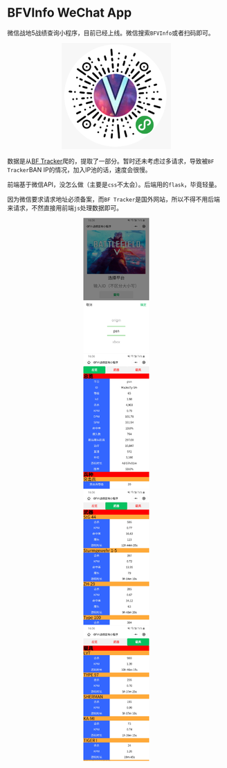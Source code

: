 # BFVInfo WeChat App
微信战地5战绩查询小程序，目前已经上线。微信搜索`BFVInfo`或者扫码即可。

<div align='center'><img src='https://raw.githubusercontent.com/MaJesTySA/BFVInfo/master/imgs/bfvinfo.png' width=50% /></div>

数据是从[BF Tracker](https://battlefieldtracker.com/)爬的，提取了一部分。暂时还未考虑过多请求，导致被`BF Tracker`BAN IP的情况，加入IP池的话，速度会很慢。

前端基于微信API，没怎么做（主要是`css`不太会）。后端用的`flask`，毕竟轻量。

因为微信要求请求地址必须备案，而`BF Tracker`是国外网站，所以不得不用后端来请求，不然直接用前端`js`处理数据即可。

<div align='center'><img src='https://raw.githubusercontent.com/MaJesTySA/BFVInfo/master/imgs/1.jpg' width=30% /></div>

<div align='center'><img src='https://raw.githubusercontent.com/MaJesTySA/BFVInfo/master/imgs/2.jpg' width=30% /></div>

<div align='center'><img src='https://raw.githubusercontent.com/MaJesTySA/BFVInfo/master/imgs/3.jpg' width=30% /></div>

<div align='center'><img src='https://raw.githubusercontent.com/MaJesTySA/BFVInfo/master/imgs/4.jpg' width=30% /></div>

